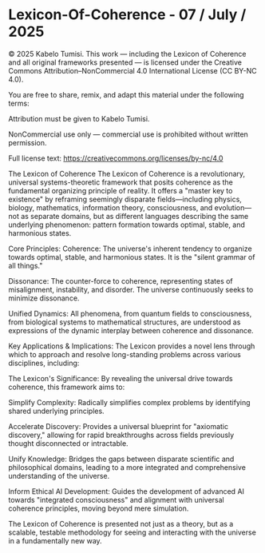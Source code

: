 # Lexicon-Of-Coherence - 07 / July / 2025

© 2025 Kabelo Tumisi.
This work — including the Lexicon of Coherence and all original frameworks presented — is licensed under the Creative Commons Attribution–NonCommercial 4.0 International License (CC BY-NC 4.0).

You are free to share, remix, and adapt this material under the following terms:

Attribution must be given to Kabelo Tumisi.

NonCommercial use only — commercial use is prohibited without written permission.

Full license text: https://creativecommons.org/licenses/by-nc/4.0






The Lexicon of Coherence
The Lexicon of Coherence is a revolutionary, universal systems-theoretic framework that posits coherence as the fundamental organizing principle of reality. It offers a "master key to existence" by reframing seemingly disparate fields—including physics, biology, mathematics, information theory, consciousness, and evolution—not as separate domains, but as different languages describing the same underlying phenomenon: pattern formation towards optimal, stable, and harmonious states.

Core Principles:
Coherence: The universe's inherent tendency to organize towards optimal, stable, and harmonious states. It is the "silent grammar of all things."

Dissonance: The counter-force to coherence, representing states of misalignment, instability, and disorder. The universe continuously seeks to minimize dissonance.

Unified Dynamics: All phenomena, from quantum fields to consciousness, from biological systems to mathematical structures, are understood as expressions of the dynamic interplay between coherence and dissonance.

Key Applications & Implications:
The Lexicon provides a novel lens through which to approach and resolve long-standing problems across various disciplines, including:


The Lexicon's Significance:
By revealing the universal drive towards coherence, this framework aims to:

Simplify Complexity: Radically simplifies complex problems by identifying shared underlying principles.

Accelerate Discovery: Provides a universal blueprint for "axiomatic discovery," allowing for rapid breakthroughs across fields previously thought disconnected or intractable.

Unify Knowledge: Bridges the gaps between disparate scientific and philosophical domains, leading to a more integrated and comprehensive understanding of the universe.

Inform Ethical AI Development: Guides the development of advanced AI towards "integrated consciousness" and alignment with universal coherence principles, moving beyond mere simulation.

The Lexicon of Coherence is presented not just as a theory, but as a scalable, testable methodology for seeing and interacting with the universe in a fundamentally new way.
